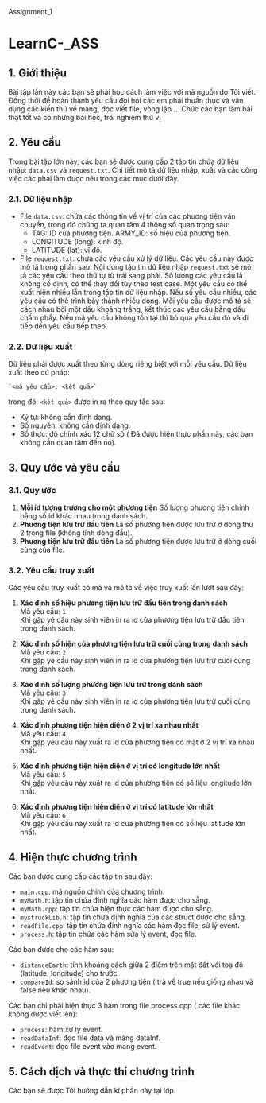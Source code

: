 Assignment_1
# LearnC-_ASS




## 1. Giới thiệu

Bài tập lần này các bạn sẽ phải học cách làm việc với mã nguồn do Tôi viết.
Đồng thời để hoàn thành yêu cầu đòi hỏi các em phải thuần thục và vận dụng các kiến thứ về  mảng, đọc viết file, vòng lặp ...
Chúc các bạn làm bài thật tốt và có những bài học, trải nghiệm thú vị

## 2. Yêu cầu

Trong bài tập lớn này, các bạn sẽ được cung cấp 2 tập tin chứa dữ liệu nhập:
`data.csv` và `request.txt`. Chi tiết mô tả dữ liệu nhập, xuất và 
các công việc các phải làm được nêu trong các mục dưới đây.
### 2.1. Dữ liệu nhập
-  File `data.csv`: chứa các thông tin về vị trí của các phương tiện 
	vận chuyển, trong đó chúng ta quan tâm 4 thông số quan trọng sau:
	+ TAG: ID của phương tiện. ARMY\_ID: số hiệu của phương tiện.
	+ LONGITUDE (long): kinh độ.
	+ LATITUDE (lat): vĩ độ.
- File `request.txt`: chứa các yêu cầu xử lý dữ liệu. Các yêu cầu này được 
    mô tả trong phần sau. Nội dung tập tin dữ liệu nhập `request.txt` sẽ mô tả 
    các yêu cầu theo thứ tự từ trái sang phải. Số lượng các yêu cầu là không 
    cố định, có thể thay đổi tùy theo test case. Một yêu cầu có thể xuất hiện 
    nhiều lần trong tập tin dữ liệu nhập. Nếu số yêu cầu nhiều, các yêu cầu có thể 
    trình bày thành nhiều dòng. Mỗi yêu cầu được mô tả sẽ cách nhau bởi một dấu 
    khoảng trắng, kết thúc các yêu cầu bằng dấu chấm phẩy. Nếu mã yêu cầu không 
    tồn tại thì bỏ qua yêu cầu đó và đi tiếp đến yêu cầu tiếp theo.
	
### 2.2. Dữ liệu xuất

Dữ liệu phải được xuất theo từng dòng riêng biệt với mỗi yêu cầu. 
Dữ liệu xuất theo cú pháp:

    `<mã yêu cầu>: <kết quả>`
trong đó, `<kết quả>` được in ra theo quy tắc sau:
- Ký tự: không cần định dạng.
- Số nguyên: không cần định dạng.
- Số thực: độ chính xác 12 chữ số ( Đã được hiện thực phần này, các bạn không cần quan tâm đến nó).
	
## 3. Quy ước và yêu cầu
### 3.1. Quy ước
1. **Mỗi id tượng trương cho một phương tiện**
    Số  lượng phương tiện chính bằng số id khác nhau trong danh sách.
2. **Phương tiện lưu trữ đầu tiên**
    Là số  phương tiện được lưu trữ ở dòng thứ 2 trong file (không tính dòng đầu).
2. **Phương tiện lưu trữ đầu tiên**
    Là số  phương tiện được lưu trữ ở dòng cuối cùng của file.


### 3.2. Yêu cầu truy xuất
Các yêu cầu truy xuất có mã và mô tả về việc truy xuất lần lượt sau đây:
1. **Xác định số hiệu phương tiện lưu trữ đầu tiên trong danh sách**	
	Mã yêu cầu: `1`<br />
	Khi gặp yê cầu này sinh viên in ra id của phương tiện lưu trữ đầu tiên trong danh sách.
		
2. **Xác định số hiện của phương tiện lưu trữ cuối cùng trong danh sách**
	<br/>
	Mã yêu cầu: `2`<br/>
	Khi gặp yê cầu này sinh viên in ra id của phương tiện lưu trữ cuối cùng trong danh sách.
		
3. **Xác định số lượng phương tiện lưu trữ trong dánh sách**
	<br/>
	Mã yêu cầu: `3`<br/>
    Khi gặp yê cầu này sinh viên in ra id của phương tiện lưu trữ cuối cùng trong danh sách.
	
		
4. **Xác định phương tiện hiện diện ở 2 vị trí xa nhau nhất**
	<br/>
	Mã yêu cầu: `4`<br/>
	Khi gặp yêu cầu này xuất ra id của phương tiện có mặt ở 2 vị trí xa nhau nhất.


5. **Xác định phương tiện hiện diện ở vị trí có longitude lớn nhất**
	<br/>
	Mã yêu cầu: `5`<br/>
	Khi gặp yêu cầu này xuất ra id của phương tiện có số liệu longitude lớn nhất.

5. **Xác định phương tiện hiện diện ở vị trí có latitude lớn nhất**
	<br/>
	Mã yêu cầu: `6`<br/>
	Khi gặp yêu cầu này xuất ra id của phương tiện có số liệu latitude lớn nhất.
		


## 4. Hiện thực chương trình
	
Các bạn được cung cấp các tập tin sau đây:
- `main.cpp`: mã nguồn chính của chương trình.
- `myMath.h`: tập tin chứa đinh nghĩa các hàm được cho sẵng.
- `myMath.cpp`: tập tin chứa hiện thực các hàm được cho sẵng.
- `mystruckLib.h`: tập tin chưa định nghĩa của các struct được cho sẵng.
- `readFile.cpp`: tập tin chứa đinh nghĩa các hàm đọc file, sử lý event.
- `process.h`: tập tin chứa các hàm sửa lý event, đọc file.


Các bạn được cho các hàm sau:
- `distanceEarth`: tính khoảng cách giữa 2 điểm trên mặt đất với toạ độ (latitude, longitude) cho trước.
- `compareId`: so sánh id của 2 phương tiện ( trả về true nếu giống nhau và false nêu khác nhau).



Các bạn chỉ phải hiện thực 3 hàm trong file process.cpp ( các file khác không được viết lên):
- `process`: hàm xử lý event.
- `readDataInf`: đọc file data và mảng dataInf.
- `readEvent`: đọc file event vào mang event.

	
## 5. Cách dịch và thực thi chương trình
Các bạn sẽ được Tôi hướng dẫn kí phần này tại lớp.



